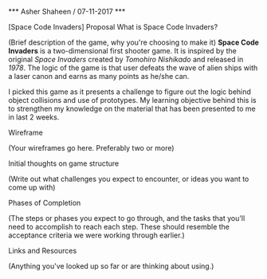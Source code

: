 *** Asher Shaheen / 07-11-2017 ***

[Space Code Invaders] Proposal
What is Space Code Invaders?

(Brief description of the game, why you're choosing to make it)
**Space Code Invaders** is a two-dimensional first shooter game. It is inspired by the original *Space Invaders* created by *Tomohiro Nishikado* and released in *1978*. The logic of the game is that user defeats the wave of alien ships with a laser canon and earns as many points as he/she can. 

I picked this game as it presents a challenge to figure out the logic behind object collisions and use of prototypes. My learning objective behind this is to strengthen my knowledge on the material that has been presented to me in last 2 weeks. 


Wireframe

(Your wireframes go here. Preferably two or more)

Initial thoughts on game structure

(Write out what challenges you expect to encounter, or ideas you want to come up with)

Phases of Completion

(The steps or phases you expect to go through, and the tasks that you'll need to accomplish to reach each step. These should resemble the acceptance criteria we were working through earlier.)

Links and Resources

(Anything you've looked up so far or are thinking about using.)
